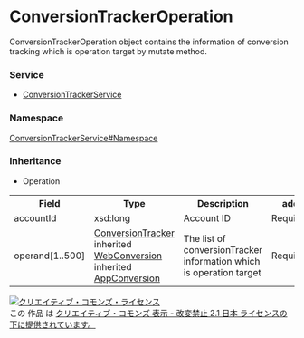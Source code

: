 # ConversionTrackerOperation
ConversionTrackerOperation object contains the information of conversion tracking which is operation target by mutate method.

### Service
+ [ConversionTrackerService](../../services/ConversionTrackerService.md)

### Namespace
[ConversionTrackerService#Namespace](../../services/ConversionTrackerService.md#namespace)

### Inheritance
+ Operation

<table>
 <tr>
  <th>Field</th>
  <th>Type</th>
  <th>Description</th>
  <th>add</th>
  <th>set</th>
 </tr>
 <tr>
  <td>accountId</td>
  <td>xsd:long</td>
  <td>Account ID</td>
  <td>Required</td>
  <td>Required</td>
 </tr>
 <tr>
  <td>operand[1..500]</td>
  <td><a href="./ConversionTracker.md">ConversionTracker</a><br>
  inherited <a href="./WebConversion.md">WebConversion</a><br>
  inherited <a href="./AppConversion.md">AppConversion</a>
  </td>
  <td>The list of conversionTracker information which is operation target</td>
  <td>Required</td>
  <td>Required</td>
 </tr>
 </table>

<a rel="license" href="http://creativecommons.org/licenses/by-nd/2.1/jp/"><img alt="クリエイティブ・コモンズ・ライセンス" style="border-width:0" src="https://i.creativecommons.org/l/by-nd/2.1/jp/88x31.png" /></a><br />この 作品 は <a rel="license" href="http://creativecommons.org/licenses/by-nd/2.1/jp/">クリエイティブ・コモンズ 表示 - 改変禁止 2.1 日本 ライセンスの下に提供されています。</a>
